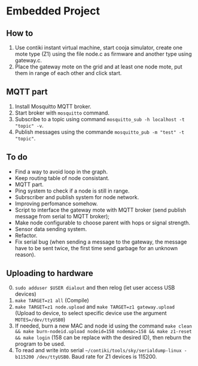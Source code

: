 # Embedded Project

## How to
1. Use contiki instant virtual machine, start cooja simulator, create one mote type (Z1) using the file node.c as firmware and another type using gateway.c. 
2. Place the gateway mote on the grid and at least one node mote, put them in range of each other and click start.

## MQTT part
1. Install Mosquitto  MQTT broker.
2. Start broker with `mosquitto` command.
3. Subscribe to a topic using command `mosquitto_sub -h localhost -t "topic" -v`.
4. Publish messages using the commande `mosquitto_pub -m "test" -t "topic"`.

## To do
* Find a way to avoid loop in the graph.
* Keep routing table of node consistant.
* MQTT part.
* Ping system to check if a node is still in range.
* Subrscriber and publish system for node network.
* Improving perfomance somehow.
* Script to interface the gateway mote with MQTT broker (send publish message from serial to MQTT broker);
* Make node configurable to choose parent with hops or signal strength.
* Sensor data sending system.
* Refactor.
* Fix serial bug (when sending a message to the gateway, the message have to be sent twice, the first time send garbage for an unknown reason).

## Uploading to hardware
0. `sudo adduser $USER dialout` and then relog (let user access USB devices)
1. `make TARGET=z1 all` (Compile)
2. `make TARGET=z1 node.upload` and `make TARGET=z1 gateway.upload` (Upload to device, to select specific device use the argument `MOTES=/dev/ttyUSB0`)
3. If needed, burn a new MAC and node id using the command `make clean && make burn-nodeid.upload nodeid=158 nodemac=158 && make z1-reset && make login` (158 can be replace with the desired ID), then reburn the program to be used.
4. To read and write into serial `~/contiki/tools/sky/serialdump-linux -b115200 /dev/ttyUSB0`. Baud rate for Z1 devices is 115200.
